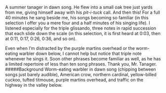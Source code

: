 A summer tanager in dawn song. He flew into a small oak tree just yards from me, giving himself away with his _pit-i-tuck_ call. And then this! For a full 40 minutes he sang beside me, his songs becoming so familiar (in this selection I offer you a mere four and a half minutes of his singing life). I listened especially for the triple glissando, three notes in rapid succession that each slide down the scale (in this selection, it is first heard at 0:03, then at 0:11, 0:17, 0:26, 0:36, and so on). 

Even when I’m distracted by the purple martins overhead or the worm-eating warbler down below, I cannot help but notice that triple note whenever he sings it. Soon other phrases become familiar as well, as he has a limited repertoire of less than ten song phrases. 
Thank you, Mr. Tanager. 
#####Background
Worm-eating warbler in dawn song (chipping between songs just barely audible), American crow, northern cardinal, yellow-billed cuckoo, tufted titmouse, purple martins overhead, and traffic on the highway in the valley below.
